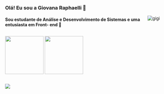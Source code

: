 ### Olá! Eu sou a Giovana Raphaelli 🖖
<img align="right" alt="gigi" src="https://i.picasion.com/pic91/dc29713ca79230ca8c3662be2f6f3bbb.gif"> 

#### Sou estudante de Análise e Desenvolvimento de Sistemas e uma entusiasta em Front- end 🤩


##

<div>
  <img height="125em" src="https://github-readme-stats.vercel.app/api?username=giovanaraphaelli&show_icons=true&theme=midnight-purple&include_all_commits=true&count_private=true"/>
  <img height="125em" src="https://github-readme-stats.vercel.app/api/top-langs/?username=giovanaraphaelli&layout=compact&langs_count=7&theme=midnight-purple"/>
</div>

  ##

<div> 
  
  <a href="https://www.linkedin.com/in/giovanaraphaelli" target="_blank"><img src="https://img.shields.io/badge/-LinkedIn-%230077B5?style=for-the-badge&logo=linkedin&logoColor=white" target="_blank"></a> 
  
 
  


